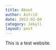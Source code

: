 ```yaml
---
title: About
author: Astrid
date: 2022-02-04
category: Jekyll
layout: post
---
```


This is a test website.
